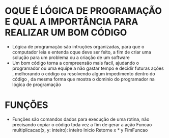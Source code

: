 # OQUE É LÓGICA DE PROGRAMAÇÃO E QUAL A IMPORTÂNCIA PARA REALIZAR UM BOM CÓDIGO

 - Lógica de programação são intruções organizadas, para que o computador leia e entenda oque deve ser feito, a fim de criar uma solução para um problema ou a criação de um software
- Um bom código torna a compreensão mais facil, ajudando o programador ou uma equipe a não gastar tempo e decidir futuras ações , melhorando o código ou resolvendo algum impedimento dentro do código , da mesma forma que mostra o dominio do programador na lógica de programação 

# FUNÇÕES

- Funções são comandos dados para execução de uma rotina, não precisando copiar o código toda vez a fim de gerar a ação 
  Funcao multiplicacao(x, y: inteiro): inteiro
  Inicio
  Retorne x * y
  FimFuncao
